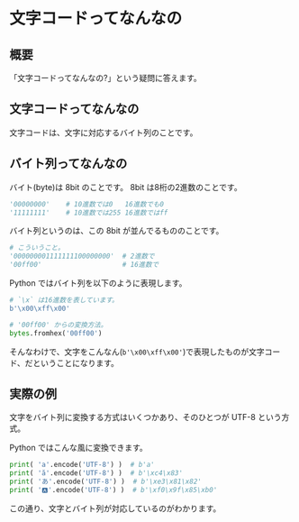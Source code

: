 文字コードってなんなの
===


## 概要

「文字コードってなんなの?」という疑問に答えます。


## 文字コードってなんなの

文字コードは、文字に対応するバイト列のことです。


## バイト列ってなんなの

バイト(byte)は 8bit のことです。 8bit は8桁の2進数のことです。

```python
'00000000'    # 10進数では0   16進数でも0
'11111111'    # 10進数では255 16進数ではff
```

バイト列というのは、この 8bit が並んでるもののことです。

```python
# こういうこと。
'000000001111111100000000'  # 2進数で
'00ff00'                    # 16進数で
```

Python ではバイト列を以下のように表現します。

```python
# `\x` は16進数を表しています。
b'\x00\xff\x00'

# '00ff00' からの変換方法。
bytes.fromhex('00ff00')
```

そんなわけで、文字をこんなん(`b'\x00\xff\x00'`)で表現したものが文字コード、だということになります。


## 実際の例

文字をバイト列に変換する方式はいくつかあり、そのひとつが UTF-8 という方式。

Python ではこんな風に変換できます。

```python
print( 'a'.encode('UTF-8') )  # b'a'
print( 'ă'.encode('UTF-8') )  # b'\xc4\x83'
print( 'あ'.encode('UTF-8') )  # b'\xe3\x81\x82'
print( '🅰'.encode('UTF-8') )  # b'\xf0\x9f\x85\xb0'
```

この通り、文字とバイト列が対応しているのがわかります。